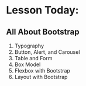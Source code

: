 # Lesson Today:

## All About Bootstrap
1. Typography
2. Button, Alert, and Carousel
3. Table and Form
4. Box Model
5. Flexbox with Bootstrap
6. Layout with Bootstrap